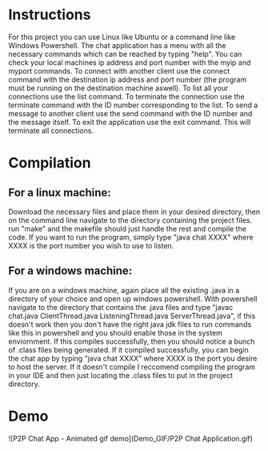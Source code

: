 # Instructions

For this project you can use Linux like Ubuntu or a command line like Windows Powershell. The chat application has a menu with all the necessary commands which can be reached by typing "help". You can check your local machines ip address and port number with the myip and myport commands. To connect with another client use the connect command with the destination ip address and port number (the program must be running on the destination machine aswell). To list all your connections use the list command. To terminate the connection use the terminate command with the ID number corresponding to the list. To send a message to another client use the send command with the ID number and the message itself. To exit the application use the exit command. This will terminate all connections.    

# Compilation 

## For a linux machine:

Download the necessary files and place them in your desired directory, then on the command line navigate to the directory containing the project files. run "make" and the makefile should just handle the rest and compile the code. If you want to run the program, simply type "java chat XXXX" where XXXX is the port number you wish to use to listen. 

## For a windows machine: 

If you are on a windows machine, again place all the existing .java in a directory of your choice and open up windows powershell. With powershell navigate to the directory that contains the .java files and type "javac chat.java ClientThread.java ListeningThread.java ServerThread.java", if this doesn't work then you don't have the right java jdk files to run commands like this in powershell and you should enable those in the system enviornment. If this compiles successfully, then you should notice a bunch of .class files being generated. If it compiled successfully, you can begin the chat app by typing "java chat XXXX" where XXXX is the port you desire to host the server. If it doesn't compile I reccomend compiling the program in your IDE and then just locating the .class files to put in the project directory. 

# Demo 

![P2P Chat App - Animated gif demo](Demo_GIF/P2P Chat Application.gif)
